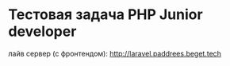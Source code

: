 # Тестовая задача PHP Junior developer
лайв сервер (с фронтендом): http://laravel.paddrees.beget.tech
